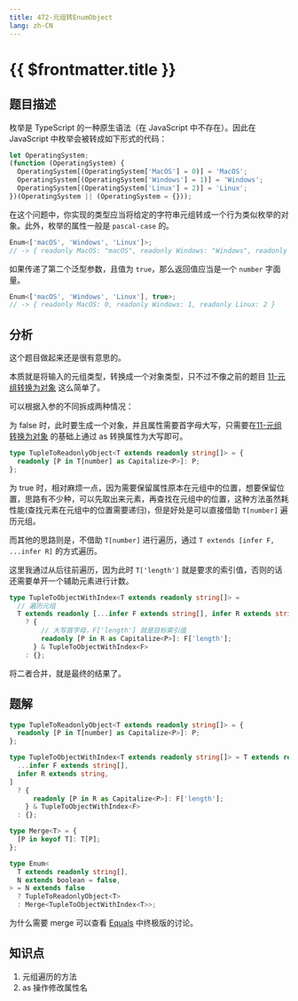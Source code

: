 ```yaml
---
title: 472-元组转EnumObject
lang: zh-CN
---
```


# {{ $frontmatter.title }}

## 题目描述

枚举是 TypeScript 的一种原生语法（在 JavaScript 中不存在）。因此在 JavaScript 中枚举会被转成如下形式的代码：

```js
let OperatingSystem;
(function (OperatingSystem) {
  OperatingSystem[(OperatingSystem['MacOS'] = 0)] = 'MacOS';
  OperatingSystem[(OperatingSystem['Windows'] = 1)] = 'Windows';
  OperatingSystem[(OperatingSystem['Linux'] = 2)] = 'Linux';
})(OperatingSystem || (OperatingSystem = {}));
```

在这个问题中，你实现的类型应当将给定的字符串元组转成一个行为类似枚举的对象。此外，枚举的属性一般是 `pascal-case` 的。

```ts
Enum<['macOS', 'Windows', 'Linux']>;
// -> { readonly MacOS: "macOS", readonly Windows: "Windows", readonly Linux: "Linux" }
```

如果传递了第二个泛型参数，且值为 `true`，那么返回值应当是一个 `number` 字面量。

```ts
Enum<['macOS', 'Windows', 'Linux'], true>;
// -> { readonly MacOS: 0, readonly Windows: 1, readonly Linux: 2 }
```

## 分析

这个题目做起来还是很有意思的。

本质就是将输入的元组类型，转换成一个对象类型，只不过不像之前的题目 [11-元组转换为对象](/easy/11-元组转换为对象.md) 这么简单了。

可以根据入参的不同拆成两种情况：

为 false 时，此时要生成一个对象，并且属性需要首字母大写，只需要在[11-元组转换为对象](/easy/11-元组转换为对象.md) 的基础上通过 as 转换属性为大写即可。

```ts
type TupleToReadonlyObject<T extends readonly string[]> = {
  readonly [P in T[number] as Capitalize<P>]: P;
};
```

为 true 时，相对麻烦一点，因为需要保留属性原本在元组中的位置，想要保留位置，思路有不少种，可以先取出来元素，再查找在元组中的位置，这种方法虽然耗性能(查找元素在元组中的位置需要递归)，但是好处是可以直接借助 `T[number]` 遍历元组。

而其他的思路则是，不借助 `T[number]` 进行遍历，通过 `T extends [infer F, ...infer R]` 的方式遍历。

这里我通过从后往前遍历，因为此时 `T['length']` 就是要求的索引值，否则的话还需要单开一个辅助元素进行计数。

```ts
type TupleToObjectWithIndex<T extends readonly string[]> =
  // 遍历元组
  T extends readonly [...infer F extends string[], infer R extends string]
    ? {
        // 大写首字母，F['length'] 就是目标索引值
        readonly [P in R as Capitalize<P>]: F['length'];
      } & TupleToObjectWithIndex<F>
    : {};
```

将二者合并，就是最终的结果了。

## 题解

```ts
type TupleToReadonlyObject<T extends readonly string[]> = {
  readonly [P in T[number] as Capitalize<P>]: P;
};

type TupleToObjectWithIndex<T extends readonly string[]> = T extends readonly [
  ...infer F extends string[],
  infer R extends string,
]
  ? {
      readonly [P in R as Capitalize<P>]: F['length'];
    } & TupleToObjectWithIndex<F>
  : {};

type Merge<T> = {
  [P in keyof T]: T[P];
};

type Enum<
  T extends readonly string[],
  N extends boolean = false,
> = N extends false
  ? TupleToReadonlyObject<T>
  : Merge<TupleToObjectWithIndex<T>>;
```

为什么需要 merge 可以查看 [Equals](/summary/基操-判断两个类型相等.md) 中终极版的讨论。

## 知识点

1. 元组遍历的方法
2. as 操作修改属性名
